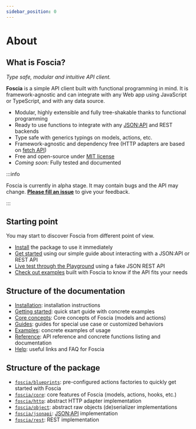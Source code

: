 ```yaml
---
sidebar_position: 0
---
```


# About

## What is Foscia?

_Type safe, modular and intuitive API client._

**Foscia** is a simple API client built with functional programming in mind. It
is framework-agnostic and can integrate with any Web app using JavaScript or
TypeScript, and with any data source.

-   Modular, highly extensible and fully tree-shakable thanks to functional
    programming
-   Ready to use functions to integrate with any
    [JSON:API](https://jsonapi.org/) and REST backends
-   Type safe with generics typings on models, actions, etc.
-   Framework-agnostic and dependency free (HTTP adapters are based on
    [fetch API](https://developer.mozilla.org/en-US/docs/Web/API/Fetch_API))
-   Free and open-source under
    [MIT license](https://opensource.org/licenses/MIT)
-   _Coming soon:_ Fully tested and documented

:::info

Foscia is currently in alpha stage. It may contain bugs and the API may change.
[**Please fill an issue**](https://github.com/paul-thebaud/foscia/issues) to
give your feedback.

:::

## Starting point

You may start to discover Foscia from different point of view.

-   [Install](/docs/installation) the package to use it immediately
-   [Get started](/docs/getting-started) using our simple guide about
    interacting with a JSON:API or REST API
-   [Live test through the Playground](https://stackblitz.com/edit/foscia?file=playground.ts)
    using a fake JSON REST API
-   [Check out examples](/docs/category/examples) built with Foscia to know if
    the API fits your needs

## Structure of the documentation

-   [Installation](/docs/installation): installation instructions
-   [Getting started](/docs/getting-started): quick start guide with concrete
    examples
-   [Core concepts](/docs/category/core-concepts): Core concepts of Foscia
    (models and actions)
-   [Guides](/docs/category/guides): guides for special use case or customized
    behaviors
-   [Examples](/docs/category/examples): concrete examples of usage
-   [Reference](/docs/category/reference): API reference and concrete functions
    listing and documentation
-   [Help](/docs/category/help): useful links and FAQ for Foscia

## Structure of the package

-   [`foscia/blueprints`](/docs/reference/api/modules/blueprints):
    pre-configured actions factories to quickly get started with Foscia
-   [`foscia/core`](/docs/reference/api/modules/core): core features of Foscia
    (models, actions, hooks, etc.)
-   [`foscia/http`](/docs/reference/api/modules/http): abstract HTTP adapter
    implementation
-   [`foscia/object`](/docs/reference/api/modules/object): abstract raw objects
    (de)serializer implementations
-   [`foscia/jsonapi`](/docs/reference/api/modules/jsonapi):
    [JSON:API](https://jsonapi.org) implementation
-   [`foscia/rest`](/docs/reference/api/modules/rest): REST implementation
